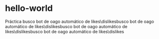 # hello-world
Práctica
busco bot de oago automático de likes\dislikesbusco bot de oago automático de likes\dislikesbusco bot de oago automático de likes\dislikesbusco bot de oago automático de likes\dislikes
